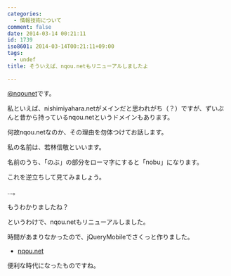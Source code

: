 ```yaml
---
categories:
  - 情報技術について
comment: false
date: 2014-03-14 00:21:11
id: 1739
iso8601: 2014-03-14T00:21:11+09:00
tags:
  - undef
title: そういえば、nqou.netもリニューアルしましたよ

---
```


<p><a href="https://twitter.com/nqounet">@nqounet</a>です。</p>

<p>私といえば、nishimiyahara.netがメインだと思われがち（？）ですが、ずいぶんと昔から持っているnqou.netというドメインもあります。</p>

<p>何故nqou.netなのか、その理由を勿体つけてお話します。</p>



<p>私の名前は、若林信敬といいます。</p>

<p>名前のうち、「のぶ」の部分をローマ字にすると「nobu」になります。</p>

<p>これを逆立ちして見てみましょう。</p>

<p>…。</p>

<p>もうわかりましたね？</p>

<p>というわけで、nqou.netもリニューアルしました。</p>

<p>時間があまりなかったので、jQueryMobileでさくっと作りました。</p>

<ul>
<li><a href="http://www.nqou.net/">nqou.net</a></li>
</ul>

<p>便利な時代になったものですね。</p>
    	